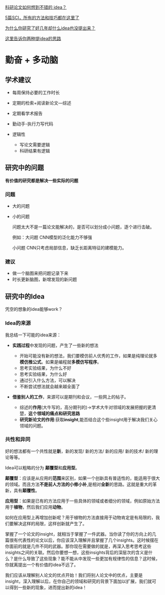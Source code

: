 [科研论文如何想到不错的 idea？](https://www.zhihu.com/question/300967426/answer/1535173805?utm_source=com.yinxiang&utm_medium=social&utm_oi=824054350027554816)

[5篇SCI，所有的方法和技巧都在这里了](https://zhuanlan.zhihu.com/p/104677391?utm_source=com.yinxiang&utm_medium=social&utm_oi=824054350027554816)

[为什么你研究了好几年却什么idea也没提出来？](https://mp.weixin.qq.com/s?__biz=MzkzOTI1NzYxMw==&mid=2247483960&idx=3&sn=25124f429e074a5a03f6920d99c99352&chksm=c2f2f85af585714c9b93c4f956ef654d7da61f1aa1a2253e738b2e5f22270281590250151ae5&scene=178&cur_album_id=1919272522957537288#rd)

[这里告诉你两种提idea的思路](https://mp.weixin.qq.com/s?__biz=MzkzOTI1NzYxMw==&mid=2247484094&idx=1&sn=432866ab709188bc7ed0902be3a18a62&chksm=c2f2f8dcf58571ca0cb26e7f56b2f6b0d6c935dca7d5dc227df72f04d0bce65d19ee53ba0a6b&scene=21#wechat_redirect)

# 勤奋 + 多动脑

## 学术建议
- 每周保持必要的工作时长
- 定期的检索+阅读新论文—综述
- 定期看学术报告
- 勤动手-执行力写代码


- 逻辑性
  - 写论文需要逻辑
  - 科研结果有逻辑

## 研究中的问题
**有价值的研究都是解决一些实际的问题** 

###  问题
- 大的问题
- 小的问题
  
  问题太大不是一篇论文能解决的，是否可以划分成小问题，逐个进行击破。
  
  例如：大问题 CNN模型的泛化能力不够强
        
    小问题 CNN只考虑局部信息，缺乏长距离特征的建模能力。
### 建议
- 做一个脑图来把问题记录下来
- 时长更新脑图，新增发现的新问题

## 研究中的Idea

凭空的想象的idea能够work？
### Idea的来源
我总结一下可能的idea来源：

- **实践过程**中发现的问题，产生了一些新的想法
  - 开始可能没有新的想法，我们要模仿前人优秀的工作，如果是纯理论就多**模仿推公式**。如果是编程就**多模仿写程序**。
  - 思考实验结果，为什么不好
  - 思考实验结果，为什么好
  - 通过引入什么方法，可以解决
  - 不断尝试想法就会越来越全面了

- **借鉴别人的工作**，来源可以是期刊和会议，一些网上的帖子。
  - 综述的**作用**(大牛写的，高分期刊的)->学术大牛对领域的发展把握的更清楚，**这个领域的痛点和研究思路**
  - **研究新论文的作用**:获取**insight**,能否结合这个些insight用于解决我们关心领域的问题。

### 共性和异同
好的想法都有一个共性就是**新**，新的发现/ 新的方法/ 新的应用/ 新的技术/ 新的理论等等。

Idea可以粗略的分为 **颠覆型**和**应用型**。

**颠覆型**：应该是从应用的**范围**来区别，如果一个创新具有普适性的，能适用于很大的领域。而且方法**不是前人方法的小修小补**,是相对**全新**的思路。这就是重大的革新，具有**颠覆性**。

**应用型**：如果是已有的方法应用于一些具体的领域或者细分的领域，例如原始方法用于**植物**，然后我们应用**动物**。

如何在应用型上再增加创新呢？用于植物的方法直接用于动物肯定是有局限的，我们要解决这样的局限，这样创新就产生了。



掌握了一个论文的insight，就相当于掌握了一件武器。当你读了你的方向上的几篇很有代表性的论文以后，你应该深入理解并且掌握了几个insights。这时候摆在你面前的就是几件不同的武器。那你现在需要做的就是，再深入思考思考这些insights之间的关联。然后你要想一想，这些insights背后的深层次的含义是什么？是什么导致了这些现象？能不能从中发现一些更加有规律性的信息？这时候，你就离提出一个有价值的idea不远了。

我们应该从理解别人论文的优点开始！我们将别人论文中的优点，主要是insight，深入理解以后，在你自己的领域和研究的背景下面加以扩展，我们就可以得到一些新的现象，进而提出新的idea！